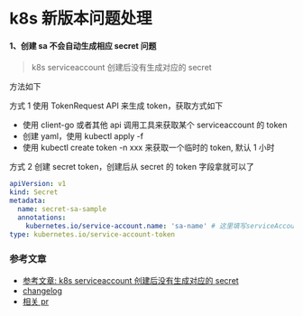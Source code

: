 # k8s 新版本问题处理

#### 1、创建 sa 不会自动生成相应 secret 问题

> k8s serviceaccount 创建后没有生成对应的 secret

方法如下

方式 1 使用 TokenRequest API 来生成 token，获取方式如下

- 使用 client-go 或者其他 api 调用工具来获取某个 serviceaccount 的 token
- 创建 yaml，使用 kubectl apply -f
- 使用 kubectl create token -n xxx <serviceaccount-name> 来获取一个临时的 token, 默认 1 小时

方式 2 创建 secret token，创建后从 secret 的 token 字段拿就可以了

```yaml
apiVersion: v1
kind: Secret
metadata:
  name: secret-sa-sample
  annotations:
    kubernetes.io/service-account.name: 'sa-name' # 这里填写serviceAccountName
type: kubernetes.io/service-account-token
```

### 参考文章

- [参考文章: k8s serviceaccount 创建后没有生成对应的 secret](https://www.soulchild.cn/post/2945)
- [changelog](https://github.com/kubernetes/kubernetes/blob/master/CHANGELOG/CHANGELOG-1.24.md#urgent-upgrade-notes)
- [相关 pr](https://github.com/kubernetes/kubernetes/pull/108309)
